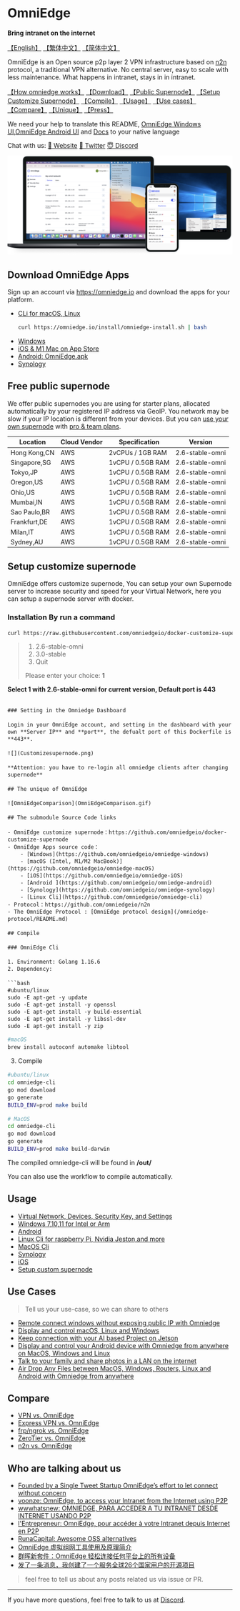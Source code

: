 # OmniEdge 

**Bring intranet on the internet**

[【English】](README.md) [【繁体中文】](README/README-zh-Hant.md) [【简体中文】](README/README-zh-Hans.md) 

OmniEdge is an Open source p2p layer 2 VPN infrastructure based on [n2n](https://github.com/ntop/n2n) protocol, a traditional VPN alternative. No central server, easy to scale with less maintenance. What happens in intranet, stays in in intranet.

[【How omniedge works】](https://omniedge.iohttps://omniedge.io/docs/article/architecture) [【Download】](#download-omniedge-apps) [【Public Supernode】](#free-public-supernode) [【Setup Customize Supernode】](#setup-customize-supernode) [【Compile】](#compile) [【Usage】](#usage) [【Use cases】](#use-cases) [【Compare】](#compare) [【Unique】](#the-unique-of-omniedge) [【Press】](#who-are-talking-about-us)

We need your help to translate this README, [OmniEdge Windows UI](https://github.com/omniedgeio/omniedge-windows/tree/dev/languages),[OmniEdge Android UI](https://github.com/omniedgeio/omniedge-android/tree/main/app/src/main/res/values) and [Docs](https://github.com/omniedgeio/docs) to your native language

Chat with us: [🤝 Website](https://omniedge.io) [💬 Twitter](https://twitter.com/omniedgeio) [😇 Discord](https://discord.gg/d4faRPYj)

![OmniEdge-clients](OmniEdge-clients.png)

## Download OmniEdge Apps

Sign up an account via https://omniedge.io and download the apps for your platform. 
-   [CLi for macOS, Linux](https://omniedge.io/install/download/0.2.3/omniedgecli-macos-latest.zip)
    ```bash
    curl https://omniedge.io/install/omniedge-install.sh | bash
    ```
-   [Windows](https://omniedge.io/install/download/0.2.3/omniedge-setup-0.2.3.exe)
-   [iOS & M1 Mac on App Store](https://apps.apple.com/us/app/omniedgenew/id1603005893)
-   [Android: OmniEdge.apk](https://omniedge.io/install/download/0.2.2/omniedge-release-v0.2.2.apk)
-   [Synology](https://omniedge.io/download/synology)

## Free public supernode

We offer public supernodes you are using for starter plans, allocated automatically by your registered IP address via GeoIP. You network may be slow if your IP location is different from your devices. But you can [use your own supernode](https://omniedge.iohttps://omniedge.io/docs/article/install/customize-supernode) with [pro & team plans](https://omniedge.io/pricing). 

|Location|Cloud Vendor|Specification|Version|
|--|--|--|--|
|Hong Kong,CN|AWS| 2vCPUs / 1GB RAM|2.6-stable-omni|
|Singapore,SG|AWS|1vCPU / 0.5GB RAM|2.6-stable-omni|
|Tokyo,JP|AWS|1vCPU / 0.5GB RAM|2.6-stable-omni|
|Oregon,US|AWS|1vCPU / 0.5GB RAM|2.6-stable-omni|
|Ohio,US|AWS|1vCPU / 0.5GB RAM|2.6-stable-omni|
|Mumbai,IN|AWS|1vCPU / 0.5GB RAM|2.6-stable-omni|
|Sao Paulo,BR|AWS|1vCPU / 0.5GB RAM|2.6-stable-omni|
|Frankfurt,DE|AWS|1vCPU / 0.5GB RAM|2.6-stable-omni|
|Milan,IT|AWS|1vCPU / 0.5GB RAM|2.6-stable-omni|
|Sydney,AU|AWS|1vCPU / 0.5GB RAM|2.6-stable-omni|

## Setup customize supernode 

OmniEdge offers customize supernode, You can setup your own Supernode server to increase security and speed for your Virtual Network, here you can setup a supernode server with docker.

### Installation By run a command 

```bash
curl https://raw.githubusercontent.com/omniedgeio/docker-customize-supernode/main/install.sh | bash
```


>1) 2.6-stable-omni
>2) 3.0-stable
>3) Quit
>
>Please enter your choice: **1**

**Select 1 with 2.6-stable-omni for current version, Default port is 443**

```

### Setting in the Omniedge Dashboard

Login in your OmniEdge account, and setting in the dashboard with your own **Server IP** and **port**, the defualt port of this Dockerfile is **443**.

![](Customizesupernode.png)

**Attention: you have to re-login all omniedge clients after changing supernode**

## The unique of OmniEdge

![OmniEdgeComparison](OmniEdgeComparison.gif)

## The submodule Source Code links

- OmniEdge customize supernode：https://github.com/omniedgeio/docker-customize-supernode
- OmniEdge Apps source code：
    - [Windows](https://github.com/omniedgeio/omniedge-windows) 
    - [macOS (Intel, M1/M2 MacBook)](https://github.com/omniedgeio/omniedge-macOS)
    - [iOS](https://github.com/omniedgeio/omniedge-iOS) 
    - [Android ](https://github.com/omniedgeio/omniedge-android)
    - [Synology](https://github.com/omniedgeio/omniedge-synology)  
    - [Linux Cli](https://github.com/omniedgeio/omniedge-cli)
- Protocol：https://github.com/omniedgeio/n2n
- The OmniEdge Protocol : [OmniEdge protocol design](/omniedge-protocol/README.md)

## Compile

### OmniEdge Cli

1. Environment: Golang 1.16.6
2. Dependency: 

```bash
#ubuntu/linux
sudo -E apt-get -y update
sudo -E apt-get install -y openssl
sudo -E apt-get install -y build-essential
sudo -E apt-get install -y libssl-dev
sudo -E apt-get install -y zip
```

```bash
#macOS
brew install autoconf automake libtool
```
3. Compile

```bash
#ubuntu/linux
cd omniedge-cli
go mod download
go generate
BUILD_ENV=prod make build
```

```bash
# MacOS
cd omniedge-cli
go mod download
go generate
BUILD_ENV=prod make build-darwin
```

The compiled omniedge-cli will be found in **/out/**

You can also use the workflow to compile automatically. 

## Usage

- [Virtual Network, Devices, Security Key, and Settings](https://omniedge.io/docs/article/admin)
- [Windows 7,10,11 for Intel or Arm](https://omniedge.io/docs/article/Install/windows)
- [Android](https://omniedge.io/docs/article/Install/android)
- [Linux Cli for raspberry Pi, Nvidia Jeston,and more](https://omniedge.io/docs/article/Install/cli)
- [MacOS Cli](https://omniedge.io/docs/article/Install/macoscli)
- [Synology](https://omniedge.io/docs/article/Install/synology)
- [iOS](https://omniedge.io/docs/article/Install/ios)
- [Setup custom supernode](https://omniedge.io/docs/article/Install/customize-supernode)

## Use Cases

> Tell us your use-case, so we can share to others

- [Remote connect windows without exposing public IP with Omniedge](https://omniedge.io/docs/article/Cases/RDP)
- [Display and control macOS, Linux and Windows ](https://omniedge.io/docs/article/Cases/VNC)
- [Keep connection with your AI based Project on Jetson](https://omniedge.io/docs/article/Cases/jetson)
- [Display and control your Android device with Omniedge from anywhere on MacOS, Windows and Linux](https://omniedge.io/docs/article/Cases/android-remote)
- [Talk to your family and share photos in a LAN on the internet](https://omniedge.io/docs/article/Cases/lan-messenger)
- [Air Drop Any Files between MacOS, Windows, Routers, Linux and Android with Omniedge from anywhere](https://omniedge.io/docs/article/Cases/landrop)

## Compare

- [VPN vs. OmniEdge](https://omniedge.io/docs/article/compare/vpn-vs-omniedge)
- [Express VPN vs. OmniEdge](https://omniedge.io/docs/article/compare/expressvpn-vs-omniedge)
- [frp/ngrok vs. OmniEdge](https://omniedge.io/docs/article/compare/frp-ngrok-vs-omniedge)
- [ZeroTier vs. OmniEdge](https://omniedge.io/docs/article/compare/zerotier-vs-omniedge)
- [n2n vs. OmniEdge](https://omniedge.io/docs/article/compare/n2n-vs-omniedge)

## Who are talking about us

- [Founded by a Single Tweet Startup OmniEdge’s effort to let connect without concern](https://threat.technology/founded-by-a-single-tweet-startup-omniedges-effort-to-let-connect-without-concern/)
- [voonze: OmniEdge, to access your Intranet from the Internet using P2P](https://voonze.com/omniedge-to-access-your-intranet-from-the-internet-using-p2p/)
- [wwwhatsnew: OMNIEDGE, PARA ACCEDER A TU INTRANET DESDE INTERNET USANDO P2P](https://wwwhatsnew.com/2022/03/03/omniedge-para-acceder-a-tu-intranet-desde-internet-usando-p2p/)
- [l'Entrepreneur: OmniEdge, pour accéder à votre Intranet depuis Internet en P2P](https://lentrepreneur.co/style/technologie/omniedge-pour-acceder-a-votre-intranet-depuis-internet-en-p2p-04032022)
- [RunaCapital: Awesome OSS alternatives](https://github.com/RunaCapital/awesome-oss-alternatives)
- [OmniEdge 虚拟组网工具使用及原理简介](https://einverne.github.io/post/2021/11/omniedge-usage.html)
- [群晖新套件：OmniEdge 轻松连接任何平台上的所有设备](https://imnks.com/5768.html)
- [发了一条消息，我创建了一个服务全球26个国家用户的开源项目](https://zhuanlan.zhihu.com/p/535614999)

>feel free to tell us about any posts related us via issue or PR. 

----

If you have more questions, feel free to talk to us at [Discord](https://discord.gg/d4faRPYj).
